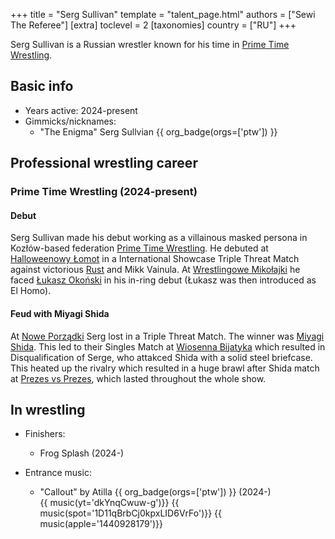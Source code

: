 +++
title = "Serg Sullivan"
template = "talent_page.html"
authors = ["Sewi The Referee"]
[extra]
toclevel = 2
[taxonomies]
country = ["RU"]
+++

Serg Sullivan is a Russian wrestler known for his time in [Prime Time Wrestling](@/o/ptw.md).

## Basic info

* Years active: 2024-present
* Gimmicks/nicknames:
  - "The Enigma" Serg Sullvian {{ org_badge(orgs=['ptw']) }}

## Professional wrestling career

### Prime Time Wrestling (2024-present)

#### Debut

Serg Sullivan made his debut working as a villainous masked persona in Kozłów-based federation [Prime Time Wrestling](@/o/ptw.md). He debuted at [Halloweenowy Łomot](@/e/ptw/2024-10-19-ptw-underground-23.md) in a International Showcase Triple Threat Match against victorious [Rust](@/w/rust.md) and Mikk Vainula. At [Wrestlingowe Mikołajki](@/e/ptw/2024-12-07-ptw-underground-25.md) he faced [Łukasz Okoński](@/w/lukasz-okonski.md) in his in-ring debut (Łukasz was then introduced as El Homo).

#### Feud with Miyagi Shida

At [Nowe Porządki](@/e/ptw/2025-01-11-ptw-nowe-porzadki.md) Serg lost in a Triple Threat Match. The winner was [Miyagi Shida](@/w/miyagi-shida.md). This led to their Singles Match at [Wiosenna Bijatyka](@/e/ptw/2025-03-15-ptw-wiosenna-bijatyka.md) which resulted in Disqualification of Serge, who attakced Shida with a solid steel briefcase. This heated up the rivalry which resulted in a huge brawl after Shida match at [Prezes vs Prezes](@/e/ptw/2025-04-12-ptw-prezes-vs-prezes.md), which lasted throughout the whole show.

## In wrestling

* Finishers:
  - Frog Splash (2024-)
 
* Entrance music:
  - "Callout" by Atilla
    {{ org_badge(orgs=['ptw']) }} (2024-) <br>
    {{ music(yt='dkYnqCwuw-g')}}
    {{ music(spot='1D11qBrbCj0kpxLID6VrFo')}}
    {{ music(apple='1440928179')}}
